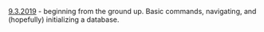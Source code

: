 [9.3.2019](https://github.com/chazgoo/MySQL-DIMENSIONS/tree/master/Log/9.3.2019) - beginning from the ground up. Basic commands, navigating, and (hopefully) initializing a database.  
